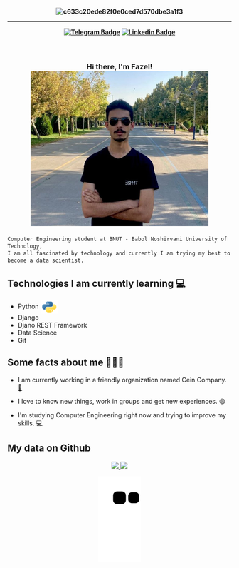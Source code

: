 <h4 align="center">
 
![c633c20ede82f0e0ced7d570dbe3a1f3](https://user-images.githubusercontent.com/70382532/138322189-2db8df52-9dcb-40a0-88a8-c365466bd33d.gif)

<hr>

[![Telegram Badge](https://img.shields.io/badge/-Telegram-blue?style=for-the-badge&logo=Telegram&logoColor=white&link=https://github.com/FazelHaghighi)](https://t.me/pingpongplayer)
[![Linkedin Badge](https://img.shields.io/badge/-Linkedin-blue?style=for-the-badge&logo=Linkedin&logoColor=white&link=https://github.com/FazelHaghighi)](https://www.linkedin.com/in/mohammadfazel-abdhaghighi-33912a234)
</h4>

<h3 align="center">  <br>

Hi there, I'm Fazel! 
<br> 
<img src="photo-of-me.jpg" width="400px" />

</h3> 

``` 
Computer Engineering student at BNUT - Babol Noshirvani University of Technology, 
I am all fascinated by technology and currently I am trying my best to become a data scientist. 
``` 
## Technologies I am currently learning 💻 

  - Python <img align="center" alt="Fazel-Python" height="30" width="40" src="https://raw.githubusercontent.com/devicons/devicon/master/icons/python/python-original.svg">
  - Django
  - Djano REST Framework 
  - Data Science  
  - Git 

## Some facts about me 👨🏻‍💻 

- I am currently working in a friendly organization named Cein Company. [:link:](https://github.com/Cein-Company) 

- I love to know new things, work in groups and get new experiences. 😄 

- I'm studying Computer Engineering right now and trying to improve my skills. 💻 

## My data on Github 

<div align="center">
  <a href="https://github.com/FazelHaghighi">
  <img height="180em" src="https://github-readme-stats.vercel.app/api?username=FazelHaghighi&show_icons=true&theme=dracula&include_all_commits=true&count_private=true"/>
  <img height="180em" src="https://github-readme-stats.vercel.app/api/top-langs/?username=FazelHaghighi&layout=compact&langs_count=7&theme=dracula"/>
</a> 
 
   ![Snake animation](https://github.com/rafaballerini/rafaballerini/blob/output/github-contribution-grid-snake.svg)

</div> 
